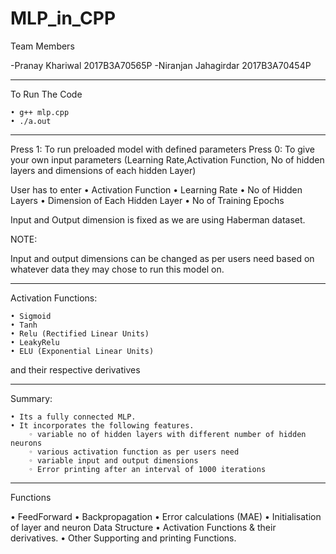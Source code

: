 # MLP_in_CPP

Team Members

-Pranay Khariwal    			2017B3A70565P
-Niranjan Jahagirdar			2017B3A70454P 

-----------------------------------------------------------------------------------


To Run The Code

    • g++ mlp.cpp
    • ./a.out

-----------------------------------------------------------------------------------

Press 1: To run preloaded model with defined parameters
Press 0: To give your own input parameters (Learning Rate,Activation Function, No of hidden layers and dimensions of each hidden Layer)

User has to enter
    • Activation Function
    • Learning Rate
    • No of Hidden Layers
    • Dimension of Each Hidden Layer
    • No of Training Epochs

Input and Output dimension is fixed as we are using Haberman dataset.

NOTE:

Input and output dimensions can be changed as per users need based on whatever data they may chose to run this model on.

-----------------------------------------------------------------------------------

Activation Functions:

    • Sigmoid 
    • Tanh
    • Relu (Rectified Linear Units) 
    • LeakyRelu
    • ELU (Exponential Linear Units)

and their respective derivatives

-----------------------------------------------------------------------------------


Summary:


    • Its a fully connected MLP.
    • It incorporates the following features.
        ◦ variable no of hidden layers with different number of hidden neurons
        ◦ various activation function as per users need
        ◦ variable input and output dimensions
        ◦ Error printing after an interval of 1000 iterations
        
  
-----------------------------------------------------------------------------------


Functions

•	FeedForward
•	Backpropagation
•	Error calculations (MAE)
•	Initialisation of layer and neuron Data Structure 
•	Activation Functions & their derivatives.
•	Other Supporting and printing Functions.

